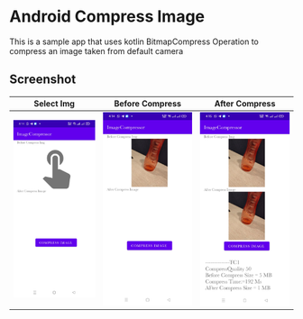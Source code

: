 # Android Compress Image 
This is a sample app  that uses kotlin BitmapCompress Operation to compress an image taken from default camera 
## Screenshot

Select Img|Before Compress|After Compress
:--:|:--:|:--:|
<img src="images/1.jpg" width="250px" />|<img src="images/2.jpg" width="250px" />|<img src="images/3.jpg" width="250px" />